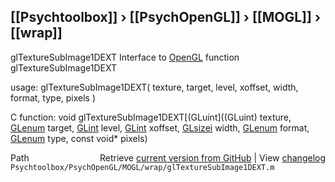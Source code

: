 ## [[Psychtoolbox]] &#8250; [[PsychOpenGL]] &#8250; [[MOGL]] &#8250; [[wrap]]

glTextureSubImage1DEXT  Interface to [OpenGL](OpenGL) function glTextureSubImage1DEXT  
  
usage:  glTextureSubImage1DEXT( texture, target, level, xoffset, width, format, type, pixels )  
  
C function:  void glTextureSubImage1DEXT[(GLuint]((GLuint) texture, [GLenum](GLenum) target, [GLint](GLint) level, [GLint](GLint) xoffset, [GLsizei](GLsizei) width, [GLenum](GLenum) format, [GLenum](GLenum) type, const void\* pixels)  




<div class="code_header" style="text-align:right;">
  <span style="float:left;">Path&nbsp;&nbsp;</span> <span class="counter">Retrieve <a href=
  "https://raw.github.com/Psychtoolbox-3/Psychtoolbox-3/beta/Psychtoolbox/PsychOpenGL/MOGL/wrap/glTextureSubImage1DEXT.m">current version from GitHub</a> | View <a href=
  "https://github.com/Psychtoolbox-3/Psychtoolbox-3/commits/beta/Psychtoolbox/PsychOpenGL/MOGL/wrap/glTextureSubImage1DEXT.m">changelog</a></span>
</div>
<div class="code">
  <code>Psychtoolbox/PsychOpenGL/MOGL/wrap/glTextureSubImage1DEXT.m</code>
</div>

